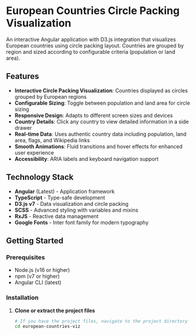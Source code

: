 # European Countries Circle Packing Visualization

An interactive Angular application with D3.js integration that visualizes European countries using circle packing layout. Countries are grouped by region and sized according to configurable criteria (population or land area).

## Features

- **Interactive Circle Packing Visualization**: Countries displayed as circles grouped by European regions
- **Configurable Sizing**: Toggle between population and land area for circle sizing
- **Responsive Design**: Adapts to different screen sizes and devices
- **Country Details**: Click any country to view detailed information in a side drawer
- **Real-time Data**: Uses authentic country data including population, land area, flags, and Wikipedia links
- **Smooth Animations**: Fluid transitions and hover effects for enhanced user experience
- **Accessibility**: ARIA labels and keyboard navigation support

## Technology Stack

- **Angular** (Latest) - Application framework
- **TypeScript** - Type-safe development
- **D3.js v7** - Data visualization and circle packing
- **SCSS** - Advanced styling with variables and mixins
- **RxJS** - Reactive data management
- **Google Fonts** - Inter font family for modern typography

## Getting Started

### Prerequisites

- Node.js (v16 or higher)
- npm (v7 or higher)
- Angular CLI (latest)

### Installation

1. **Clone or extract the project files**
   ```bash
   # If you have the project files, navigate to the project directory
   cd european-countries-viz
   